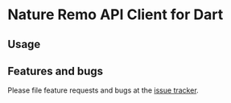 # Nature Remo API Client for Dart

## Usage

## Features and bugs

Please file feature requests and bugs at the [issue tracker][tracker].

[tracker]: https://github.com/futabooo/nature-remo-dart/issues